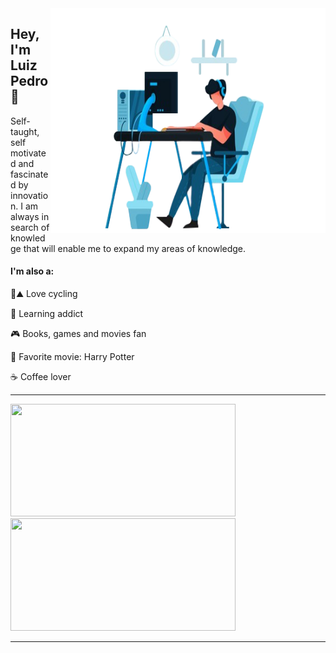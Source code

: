 <img src="https://github.com/luizpedros/luizpedros/blob/main/codando2-editada.png" width="440px" height="360px" align='right'/>

## Hey, I'm Luiz Pedro 👋

<p>Self-taught, self motivated and fascinated by innovation. I am always in search of knowledge that will enable me to expand my areas of knowledge.</p>

<h4>I'm also a:</h4>

🚴⛰️ Love cycling 

🧠 Learning addict

🎮 Books, games and movies fan

🎥 Favorite movie: Harry Potter 

☕ Coffee lover

<hr/>

<a href="https://github.com/luizpedros/github-readme-stats">
   <img height="180em" src="https://github-readme-stats-eight-theta.vercel.app/api?username=luizpedros&show_icons=true&theme=react&include_all_commits=true&count_private=true" height="380" width="360" />
   </a>
   <a href="https://github.com/luizpedros/github-readme-stats">
   <img height="180em" src="https://github-readme-stats-eight-theta.vercel.app/api/top-langs/?username=luizpedros&layout=compact&langs_count=8&theme=react" height="380" width="360" />
    </a>
   <hr/>
   
  
 
  

<!--
**luizpedros/luizpedros** is a ✨ _special_ ✨ repository because its `README.md` (this file) appears on your GitHub profile.

Here are some ideas to get you started:

- 🔭 I’m currently working on ...
- 🌱 I’m currently learning ...
- 👯 I’m looking to collaborate on ...
- 🤔 I’m looking for help with ...
- 💬 Ask me about ...
- 📫 How to reach me: ...
- 😄 Pronouns: ...
- ⚡ Fun fact: ...
-->
